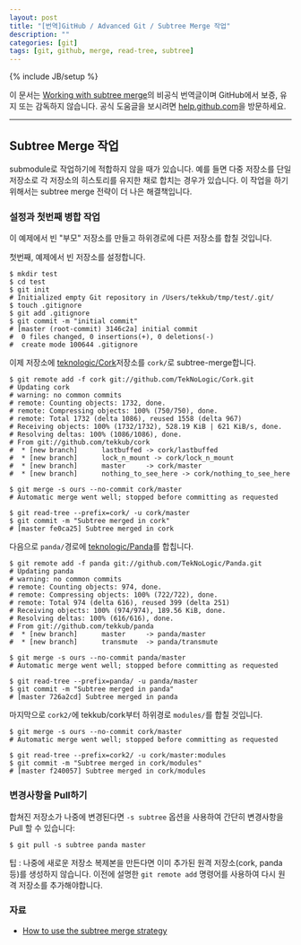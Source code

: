 ```yaml
---
layout: post
title: "[번역]GitHub / Advanced Git / Subtree Merge 작업"
description: ""
categories: [git]
tags: [git, github, merge, read-tree, subtree]
---
```

{% include JB/setup %}

이 문서는 [Working with subtree merge](https://help.github.com/articles/working-with-subtree-merge)의 비공식 번역글이며 GitHub에서 보증, 유지 또는 감독하지 않습니다. 공식 도움글을 보시려면 [help.github.com](https://help.github.com)을 방문하세요.

---

## Subtree Merge 작업

submodule로 작업하기에 적합하지 않을 때가 있습니다. 예를 들면 다중 저장소를 단일 저장소로 각 저장소의 히스토리를 유지한 채로 합치는 경우가 있습니다. 이 작업을 하기 위해서는 subtree merge 전략이 더 나은 해결책입니다.


### 설정과 첫번째 병합 작업

이 예제에서 빈 "부모" 저장소를 만들고 하위경로에 다른 저장소를 합칠 것입니다.

첫번째, 예제에서 빈 저장소를 설정합니다.

	$ mkdir test
	$ cd test
	$ git init
	# Initialized empty Git repository in /Users/tekkub/tmp/test/.git/
	$ touch .gitignore
	$ git add .gitignore
	$ git commit -m "initial commit"
	# [master (root-commit) 3146c2a] initial commit
	#  0 files changed, 0 insertions(+), 0 deletions(-)
	#  create mode 100644 .gitignore

이제 저장소에 [teknologic/Cork](https://github.com/teknologic/Cork)저장소를 `cork/`로 subtree-merge합니다.

	$ git remote add -f cork git://github.com/TekNoLogic/Cork.git
	# Updating cork
	# warning: no common commits
	# remote: Counting objects: 1732, done.
	# remote: Compressing objects: 100% (750/750), done.
	# remote: Total 1732 (delta 1086), reused 1558 (delta 967)
	# Receiving objects: 100% (1732/1732), 528.19 KiB | 621 KiB/s, done.
	# Resolving deltas: 100% (1086/1086), done.
	# From git://github.com/tekkub/cork
	#  * [new branch]      lastbuffed -> cork/lastbuffed
	#  * [new branch]      lock_n_mount -> cork/lock_n_mount
	#  * [new branch]      master     -> cork/master
	#  * [new branch]      nothing_to_see_here -> cork/nothing_to_see_here

	$ git merge -s ours --no-commit cork/master
	# Automatic merge went well; stopped before committing as requested

	$ git read-tree --prefix=cork/ -u cork/master
	$ git commit -m "Subtree merged in cork"
	# [master fe0ca25] Subtree merged in cork

다음으로 `panda/`경로에 [teknologic/Panda](https://github.com/teknologic/Panda)를 합칩니다.

	$ git remote add -f panda git://github.com/TekNoLogic/Panda.git
	# Updating panda
	# warning: no common commits
	# remote: Counting objects: 974, done.
	# remote: Compressing objects: 100% (722/722), done.
	# remote: Total 974 (delta 616), reused 399 (delta 251)
	# Receiving objects: 100% (974/974), 189.56 KiB, done.
	# Resolving deltas: 100% (616/616), done.
	# From git://github.com/tekkub/panda
	#  * [new branch]      master     -> panda/master
	#  * [new branch]      transmute  -> panda/transmute

	$ git merge -s ours --no-commit panda/master
	# Automatic merge went well; stopped before committing as requested

	$ git read-tree --prefix=panda/ -u panda/master
	$ git commit -m "Subtree merged in panda"
	# [master 726a2cd] Subtree merged in panda

마지막으로 `cork2/`에 tekkub/cork부터 하위경로 `modules/`를 합칠 것입니다.

	$ git merge -s ours --no-commit cork/master
	# Automatic merge went well; stopped before committing as requested

	$ git read-tree --prefix=cork2/ -u cork/master:modules
	$ git commit -m "Subtree merged in cork/modules"
	# [master f240057] Subtree merged in cork/modules



### 변경사항을 Pull하기

합쳐진 저장소가 나중에 변경된다면 `-s subtree` 옵션을 사용하여 간단히 변경사항을 Pull 할 수 있습니다:

	$ git pull -s subtree panda master

<div class="alert-info">팁 : 나중에 새로운 저장소 복제본을 만든다면 이미 추가된 원격 저장소(cork, panda 등)를 생성하지 않습니다. 이전에 설명한 <code>git remote add</code> 명령어를 사용하여 다시 원격 저장소를 추가해야합니다.</div>



### 자료

- [How to use the subtree merge strategy](http://www.kernel.org/pub/software/scm/git/docs/howto/using-merge-subtree.html)
